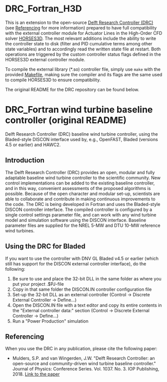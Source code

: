# DRC_Fortran_H3D
This is an extension to the open-source [Delft Research Controller (DRC)](https://github.com/TUDelft-DataDrivenControl/DRC_Fortran) (see [Referencing](#drc_fortran-wind-turbine-baseline-controller) for more information) prepared to have full compatibility with the external controller module for Actuator Lines in the High-Order CFD solver [HORSES3D](https://github.com/loganoz/horses3d). The most relevant additions include the ability to write the controller state to disk (filter and PID cumulative terms among other state variables) and to accordingly read the written state file at restart. Both operations are triggered by the custom controller status flags defined in the HORSES3D external controller module. 

To compile the external library (*.so) controller file, simply use `make` with the provided [Makefile](./Source/makefile), making sure the compiler and its flags are the same used to compile HORSES3D to ensure compatibility.

The original README for the DRC repository can be found below.

# DRC_Fortran wind turbine baseline controller (original README)
Delft Research Controller (DRC) baseline wind turbine controller, using the Bladed-style DISCON interface used by, e.g., OpenFAST, Bladed (versions 4.5 or earlier) and HAWC2.

## Introduction
The Delft Research Controller (DRC) provides an open, modular and fully adaptable baseline wind turbine controller to the scientific community. New control implementations can be added to the existing baseline controller, and in this way, convenient assessments of the proposed algorithms is possible. Because of the open character and modular set-up, scientists are able to collaborate and contribute in making continuous improvements to the code. The DRC is being developed in Fortran and uses the Bladed-style DISCON controller interface. The compiled controller is configured by a single control settings parameter file, and can work with any wind turbine model and simulation software using the DISCON interface. Baseline parameter files are supplied for the NREL 5-MW and DTU 10-MW reference wind turbines.

## Using the DRC for Bladed
If you want to use the controller with DNV GL Bladed v4.5 or earlier (which still has support for the DISCON external controller interface), do the following:
1. Be sure to use and place the 32-bit DLL in the same folder as where you put your project .$PJ-file
2. Copy in that same folder the DISCON.IN controller configuration file
3. Set-up the 32-bit DLL as an external controller (Control -> Discrete External Controller -> Define...)
3. Open the DISCON.IN file with a text editor and copy its entire contents in the "External controller data:" section (Control -> Discrete External Controller -> Define...)
4. Run a "Power Production" simulation

## Referencing
When you use the DRC in any publication, please cite the following paper:
* Mulders, S.P. and van Wingerden, J.W. "Delft Research Controller: an open-source and community-driven wind turbine baseline controller." Journal of Physics: Conference Series. Vol. 1037. No. 3. IOP Publishing, 2018. [Link to the paper](https://iopscience.iop.org/article/10.1088/1742-6596/1037/3/032009/meta)